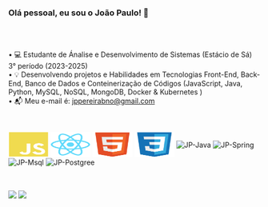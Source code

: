 ### Olá pessoal, eu sou o João Paulo! 👋

<br>
<br>

• 💻 Estudante de Ánalise e Desenvolvimento de Sistemas (Estácio de Sá) 3° período (2023-2025)<br>
• 💡 Desenvolvendo projetos e Habilidades em Tecnologias Front-End, Back-End, Banco de Dados e Conteinerização de Códigos (JavaScript, Java, Python, MySQL, NoSQL, MongoDB, Docker & Kubernetes )<br>
• 📬 Meu e-mail é: jppereirabno@gmail.com
<br>
<br>


<div style="display: inline_block"><br>
  <img align="center" alt="JP-Js" height="50" width="80" src="https://raw.githubusercontent.com/devicons/devicon/master/icons/javascript/javascript-plain.svg">
  <img align="center" alt="JP-React" height="50" width="80" src="https://raw.githubusercontent.com/devicons/devicon/master/icons/react/react-original.svg">
  <img align="center" alt="JP-HTML" height="50" width="80" src="https://raw.githubusercontent.com/devicons/devicon/master/icons/html5/html5-original.svg">
  <img align="center" alt="JP-CSS" height="50" width="80" src="https://raw.githubusercontent.com/devicons/devicon/master/icons/css3/css3-original.svg">
  <img align="center" alt="JP-Java" height="50" width="80" src="https://cdn.jsdelivr.net/gh/devicons/devicon/icons/java/java-original.svg">
   <img align="center" alt="JP-Spring" height="50" width="80" src="https://cdn.jsdelivr.net/gh/devicons/devicon/icons/spring/spring-original-wordmark.svg" />
  <img align="center" alt="JP-Msql" height="50" width="80" src="https://cdn.jsdelivr.net/gh/devicons/devicon/icons/mysql/mysql-original-wordmark.svg">
  <img align="center" alt="JP-Postgree" height="50" width="80" src="https://cdn.jsdelivr.net/gh/devicons/devicon/icons/postgresql/postgresql-original-wordmark.svg">
</div>

  <br>
  <br>
  
  <div> 
   <p></p>
  <a href = "mailto:jppereirabno@gmail.com"><img src="https://img.shields.io/badge/-Gmail-%23333?style=for-the-badge&logo=gmail&logoColor=white" target="_blank"></a>
  <a href="https://www.linkedin.com/in/jo%C3%A3o-paulo-pereira-da-silva-365910257/" target="_blank"><img src="https://img.shields.io/badge/-LinkedIn-%230077B5?style=for-the-badge&logo=linkedin&logoColor=white" target="_blank"></a> 
